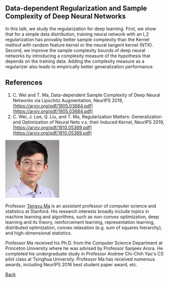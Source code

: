 ## Data-dependent Regularization and Sample Complexity of Deep Neural Networks

In this talk, we study the regularization for deep learning. First, we show that for a simple data distribution, training neural network with an l_2 regularization has provably better sample complexity than the Kernel method with random feature kernel or the neural tangent kernel (NTK). Second, we improve the sample complexity bounds of deep neural networks by introducing a complexity measure of the hypothesis that depends on the training data. Adding the complexity measure as a regularizer also leads to empirically better generalization performance.

## References

1. C. Wei and T. Ma, Data-dependent Sample Complexity of Deep Neural Networks via Lipschitz Augmentation, NeurIPS 2019, [https://arxiv.org/pdf/1905.03684.pdf](https://arxiv.org/pdf/1905.03684.pdf)
2. C. Wei, J. Lee, Q. Liu, and T. Ma, Regularization Matters: Generalization and Optimization of Neural Nets v.s. their Induced Kernel, NeurIPS 2019, [https://arxiv.org/pdf/1810.05369.pdf](https://arxiv.org/pdf/1810.05369.pdf)

![Tengyu Ma](/assets/img/TengyuMa.jpg)  

Professor [Tengyu Ma](http://ai.stanford.edu/~tengyuma/) is an assistant professor of computer science and statistics at Stanford. His research interests broadly include topics in machine learning and algorithms, such as non-convex optimization, deep learning and its theory, reinforcement learning, representation learning, distributed optimization, convex relaxation (e.g. sum of squares hierarchy), and high-dimensional statistics.

Professor Ma received his Ph.D. from the Computer Science Department at Princeton University where he was advised by Professor Sanjeev Arora. He completed his undergraduate study in Professor Andrew Chi-Chih Yao's CS pilot class at Tsinghua University. Professor Ma has received numerous awards, including NeurIPS 2016 best student paper award, etc.


[Back](./)
